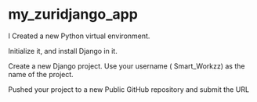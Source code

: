 # my_zuridjango_app


I Created a new Python virtual environment.

 

Initialize it, and install Django in it.

 

Create a new Django project. Use your  username  ( Smart_Workzz)  as the name of the project.

 

Pushed your project to a new Public GitHub repository and submit the URL

 
